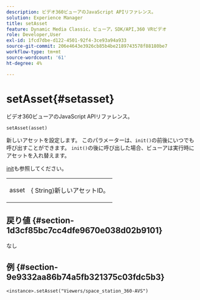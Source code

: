```yaml
---
description: ビデオ360ビューアのJavaScript APIリファレンス。
solution: Experience Manager
title: setAsset
feature: Dynamic Media Classic，ビューア，SDK/API,360 VRビデオ
role: Developer,User
exl-id: 1fcd7dbe-d122-4501-92f4-3ce93a94a933
source-git-commit: 206e4643e3926cb85b4be2189743578f88180be7
workflow-type: tm+mt
source-wordcount: '61'
ht-degree: 4%

---
```


# setAsset{#setasset}

ビデオ360ビューアのJavaScript APIリファレンス。

`setAsset(asset)`

新しいアセットを設定します。 このパラメーターは、`init()`の前後にいつでも呼び出すことができます。 `init()`の後に呼び出した場合、ビューアは実行時にアセットを入れ替えます。

[init](../../../c-html5-aem-asset-viewers/c-html5-aem-video360/c-html5-aem-video360-javascriptapiref/r-html5-aem-video360-javascriptapiref-init.md#reference-aee94dd92a28410784f7a1792e28683b)も参照してください。

<table id="table_896DFF34A68A403DB93A6D597461A573"> 
 <tbody> 
  <tr> 
   <td colname="col1"> <p> <span class="codeph"> asset </span> </p> </td> 
   <td colname="col2"> <p>{<span class="codeph"> String</span>}新しいアセットID。 </p> </td> 
  </tr> 
 </tbody> 
</table>

## 戻り値 {#section-1d3cf85bc7cc4dfe9670e038d02b9101}

なし

## 例 {#section-9e9332aa86b74a5fb321375c03fdc5b3}

```
<instance>.setAsset("Viewers/space_station_360-AVS")
```
